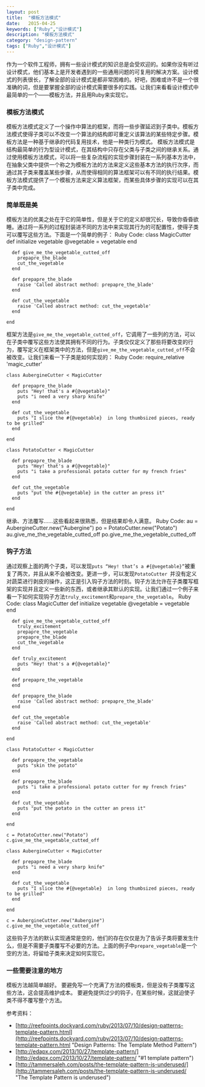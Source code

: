 ```yaml
---
layout: post
title:  "模板方法模式"
date:   2015-04-25
keywords: ["Ruby","设计模式"]
description: "模板方法模式"
category: "design-pattern"
tags: ["Ruby","设计模式"]
---
```

作为一个软件工程师，拥有一些设计模式的知识总是会受欢迎的。如果你没有听过设计模式，他们基本上是开发者遇到的一些通用问题的可复用的解决方案。设计模式的列表很长，了解全部的设计模式是都非常困难的。好吧，困难或许不是一个很准确的词，但是要掌握全部的设计模式需要很多的实践。让我们来看看设计模式中最简单的一个——模板方法，并且用Ruby来实现它。
### 模板方法模式
模板方法模式定义了一个操作中算法的框架，而将一些步骤延迟到子类中。模板方法模式使得子类可以不改变一个算法的结构即可重定义该算法的某些特定步骤。模板方法是一种基于继承的代码复用技术，他是一种类行为模式。
模板方法模式是结构最简单的行为型设计模式，在其结构中只存在父类与子类之间的继承关系。通过使用模板方法模式，可以将一些复杂流程的实现步骤封装在一系列基本方法中，在抽象父类中提供一个称之为模板方法的方法来定义这些基本方法的执行次序，而通过其子类来覆盖某些步骤，从而使得相同的算法框架可以有不同的执行结果。模板方法模式提供了一个模板方法来定义算法框架，而某些具体步骤的实现可以在其子类中完成。
### 简单既是美
模板方法的优美之处在于它的简单性，但是关于它的定义却很冗长，导致你昏昏欲睡。通过将一系列的过程封装进不同的方法中来实现其行为的可配置性，使得子类可以覆写这些方法。下面是一个简单的例子：
    Ruby Code:
	class MagicCutter
	  def initialize vegetable
	    @vegetable = vegetable
	  end

	  def give_me_the_vegetable_cutted_off
	    prepapre_the_blade
	    cut_the_vegetable
	  end

	  def prepapre_the_blade
	    raise 'Called abstract method: prepapre_the_blade'
	  end

	  def cut_the_vegetable
	    raise 'Called abstract method: cut_the_vegetable'
	  end

	end
框架方法是`give_me_the_vegetable_cutted_off`，它调用了一些列的方法，可以在子类中覆写这些方法使其拥有不同的行为。子类仅仅定义了那些将要改变的行为，覆写定义在框架类中的方法，但是`give_me_the_vegetable_cutted_off`不会被改变。让我们来看一下子类是如何实现的：
    Ruby Code:
	require_relative 'magic_cutter'

	class AubergineCutter < MagicCutter

	  def prepapre_the_blade
	    puts "Hey! that's a #{@vegetable}"
	    puts "i need a very sharp knife"
	  end

	  def cut_the_vegetable
	    puts "I slice the #{@vegetable}  in long thumbsized pieces, ready to be grilled"
	  end

	end

	class PotatoCutter < MagicCutter

	  def prepapre_the_blade
	    puts "Hey! that's a #{@vegetable}"
	    puts "i take a professional potato cutter for my french fries"
	  end

	  def cut_the_vegetable
	    puts "put the #{@vegetable} in the cutter an press it"
	  end

	end
继承、方法覆写……这些看起来很熟悉，但是结果却令人满意。
    Ruby Code:
	au = AubergineCutter.new("Aubergine")
	po = PotatoCutter.new("Potato")
	au.give_me_the_vegetable_cutted_off
	po.give_me_the_vegetable_cutted_off
### 钩子方法
通过观察上面的两个子类，可以发现`puts “Hey! that’s a #{@vegetable}”`被重复了两次，并且从来不会被改变。更进一步，可以发现`PotatoCutter `并没有定义对蔬菜进行剥皮的操作，这正是引入钩子方法的时刻。钩子方法允许在子类覆写框架的实现并且定义一些新的东西，或者继承其默认的实现。让我们通过一个例子来看一下如何实现钩子方法`truly_excitement`和`prepare_the_vegetable`。
	Ruby Code:
	class MagicCutter
	  def initialize vegetable
	    @vegetable = vegetable
	  end

	  def give_me_the_vegetable_cutted_off
	    truly_excitement
	    prepapre_the_vegetable
	    prepapre_the_blade
	    cut_the_vegetable
	  end

	  def truly_excitement
	    puts "Hey! that's a #{@vegetable}"
	  end

	  def prepapre_the_vegetable
	  end

	  def prepapre_the_blade
	    raise 'Called abstract method: prepapre_the_blade'
	  end

	  def cut_the_vegetable
	    raise 'Called abstract method: cut_the_vegetable'
	  end

	end

	class PotatoCutter < MagicCutter

	  def prepapre_the_vegetable
	    puts "skin the potato"
	  end

	  def prepapre_the_blade
	    puts "i take a professional potato cutter for my french fries"
	  end

	  def cut_the_vegetable
	    puts "put the potato in the cutter an press it"
	  end

	end

	c = PotatoCutter.new("Potato")
	c.give_me_the_vegetable_cutted_off

	class AubergineCutter < MagicCutter

	  def prepapre_the_blade
	    puts "i need a very sharp knife"
	  end

	  def cut_the_vegetable
	    puts "I slice the #{@vegetable}  in long thumbsized pieces, ready to be grilled"
	  end

	end

	c = AubergineCutter.new("Aubergine")
	c.give_me_the_vegetable_cutted_off
这些钩子方法的默认实现通常是空的，他们的存在仅仅是为了告诉子类将要发生什么，但是不需要子类覆写不必要的方法。上面的例子中`prepare_vegetable`是一个空的方法，将留给子类来决定如何实现它。

### 一些需要注意的地方
模板方法越简单越好。
要避免写一个充满了方法的模板类，但是没有子类覆写这些方法，这会提高维护成本。
要避免提供过少的钩子，在某些时候，这就迫使子类不得不覆写整个方法。

参考资料：

- [http://reefpoints.dockyard.com/ruby/2013/07/10/design-patterns-template-pattern.html](http://reefpoints.dockyard.com/ruby/2013/07/10/design-patterns-template-pattern.html "Design Patterns: The Template Method Pattern")
- [http://edapx.com/2013/10/27/template-pattern/](http://edapx.com/2013/10/27/template-pattern/ "#1 template pattern")
- [http://tammersaleh.com/posts/the-template-pattern-is-underused/](http://tammersaleh.com/posts/the-template-pattern-is-underused/ "The Template Pattern is underused")
